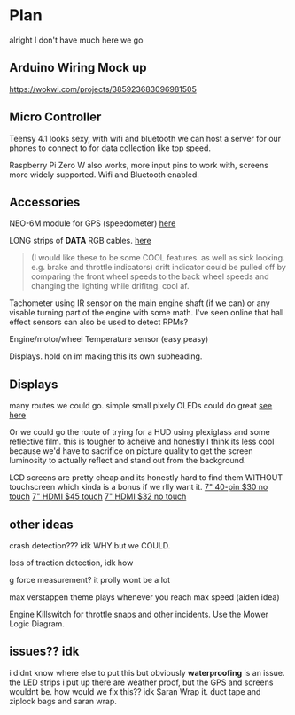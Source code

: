 # Plan

alright I don't have much here we go

## Arduino Wiring Mock up
https://wokwi.com/projects/385923683096981505

## Micro Controller

Teensy 4.1 looks sexy, with wifi and bluetooth we can host a server for our phones to connect to for data collection like top speed.

Raspberry Pi Zero W also works, more input pins to work with, screens more widely supported. Wifi and Bluetooth enabled.


## Accessories

NEO-6M module for GPS (speedometer) [here](https://www.amazon.com/Microcontroller-Compatible-Sensitivity-Navigation-Positioning/dp/B07P8YMVNT?th=1)

LONG strips of **DATA** RGB cables.  [here](https://www.amazon.com/ALITOVE-Addressable-Programmable-Waterproof-Raspberry/dp/B0CDQ2LDQH?th=1)
> (I would like these to be some COOL features. as well as sick looking. e.g. brake and throttle indicators)
> drift indicator could be pulled off by comparing the front wheel speeds to the back wheel speeds and changing the lighting while drifitng. cool af.

Tachometer using IR sensor on the main engine shaft (if we can) or any visable turning part of the engine with some math. I've seen online that hall effect sensors can also be used to detect RPMs?

Engine/motor/wheel Temperature sensor (easy peasy)

Displays. hold on im making this its own subheading.

## Displays

many routes we could go. simple small pixely OLEDs could do great [see here](https://youtu.be/gKuJxjxNP-k?t=255)

Or we could go the route of trying for a HUD using plexiglass and some reflective film. this is tougher to acheive and honestly I think its less cool because we'd have to sacrifice on picture quality to get the screen luminosity to actually reflect and stand out from the background.

LCD screens are pretty cheap and its honestly hard to find them WITHOUT touchscreen which kinda is a bonus if we rlly want it. [7" 40-pin $30 no touch](https://www.adafruit.com/product/2353) [7" HDMI $45 touch](https://www.amazon.com/Hakeeta-Capacitive-Independent-Backlight-Interface/dp/B0868P3KS8?source=ps-sl-shoppingads-lpcontext&ref_=fplfs&psc=1&smid=A378IDEIN3R157) [7" HDMI $32 no touch](https://www.ebay.com/itm/195874025131?chn=ps&mkevt=1&mkcid=28)

## other ideas

crash detection??? idk WHY but we COULD.

loss of traction detection, idk how 

g force measurement? it prolly wont be a lot 

max verstappen theme plays whenever you reach max speed (aiden idea)

Engine Killswitch for throttle snaps and other incidents. Use the Mower Logic Diagram.

## issues?? idk

i didnt know where else to put this but obviously **waterproofing** is an issue. the LED strips i put up there are weather proof, but the GPS and screens wouldnt be. how would we fix this?? idk Saran Wrap it. duct tape and ziplock bags and saran wrap.



